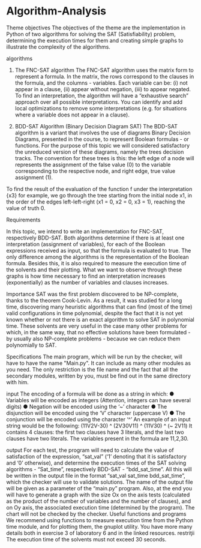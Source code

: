 # Algorithm-Analysis

Theme objectives
The objectives of the theme are the implementation in Python of two algorithms for
solving the SAT (Satisfiability) problem, determining the execution times for them and creating
simple graphs to illustrate the complexity of the algorithms.

algorithms
1. The FNC-SAT algorithm
The FNC-SAT algorithm uses the matrix form to represent a
formula. In the matrix, the rows correspond to the clauses in the formula, and the columns -
variables. Each variable can be:
(i) not appear in a clause, 
(ii) appear without
negation, 
(iii) to appear negated. To find an interpretation, the algorithm will have a
“exhaustive search” approach over all possible interpretations. You can
identify and add local optimizations to remove some interpretations (e.g. for
situations where a variable does not appear in a clause).

2. BDD-SAT Algorithm (Binary Decision Diagram SAT)
The BDD-SAT algorithm is a variant that involves the use of diagrams
Binary Decision Diagrams, presented in the course, to
represent Boolean formulas - or functions. For the purpose of this topic we will
considered satisfactory the unreduced version of these diagrams, namely the trees
decision tracks.
The convention for these trees is this: the left edge of a node will
represents the assignment of the false value (0) to the variable corresponding to the respective node, and
right edge, true value assignment (1).

To find the result of the evaluation of the function f under the interpretation {x3} for example,
we go through the tree starting from the initial node x1, in the order of the edges
left-left-right (x1 = 0, x2 = 0, x3 = 1), reaching the value of
truth 0.


Requirements

In this topic, we intend to write an implementation for
FNC-SAT, respectively BDD-SAT. Both algorithms determine if there is at least one
interpretation (assignment of variables), for each of the Boolean expressions
received as input, so that the formula is evaluated to true. The only difference
among the algorithms is the representation of the Boolean formula. Besides this,
it is also required to measure the execution time of the solvents and their plotting.
What we want to observe through these graphs is how time
necessary to find an interpretation increases (exponentially) as the number of
variables and clauses increases.

Importance
SAT was the first problem discovered to be NP-complete, thanks to the theorem
Cook-Levin. As a result, it was studied for a long time, discovering many
heuristic algorithms that can find (most of the time) valid configurations in time
polynomial, despite the fact that it is not yet known whether or not there is an exact algorithm
to solve SAT in polynomial time. These solvents are very useful in the case
many other problems for which, in the same way, that no effective solutions have been formulated - by
usually also NP-complete problems - because we can reduce them polynomially to SAT.

Specifications
The main program, which will be run by the checker, will have to have the name
"Main.py". It can include as many other modules as you need. The only restriction
is the file name and the fact that all the secondary modules, written by you, must be
find out in the same directory with him.

input
The encoding of a formula will be done as a string in which:
● Variables will be encoded as integers (Attention, integers can have several
digits)
● Negation will be encoded using the ‘~’ character
● The disjunction will be encoded using the ‘V’ character (uppercase V)
● The conjunction will be encoded using the character ‘^’
An example of an input string would be the following:
(11V2V-30) ^ (2V30V11) ^ (11V30) ^ (~ 2V11)
It contains 4 clauses: the first two clauses have 3 literals, and the last two clauses have
two literals. The variables present in the formula are 11,2,30.

output
For each test, the program will need to calculate the value of
satisfaction of the expression, “sat_val” (‘1’ denoting that it is satisfactory and ‘0’
otherwise), and determine the execution times of the SAT solving algorithms -
“Sat_time”, respectively BDD-SAT - “bdd_sat_time”. All this will be written in
the output file in the format “sat_val sat_time bdd_sat_time”, which the checker will
use to validate solutions.
The name of the output file will be given as a parameter of the “main.py” program.
Also, at the end you will have to generate a graph with the size Ox on the axis
tests (calculated as the product of the number of variables and the number of clauses), and on
Oy axis, the associated execution time (determined by the program). The chart will not be
checked by the checker.
Useful functions and programs
We recommend using functions to measure execution time
from the Python time module, and for plotting them, the gnuplot utility. You have more
many details both in exercise 3 of laboratory 6 and in the linked resources.
restriţii
The execution time of the solvents must not exceed 30 seconds.
